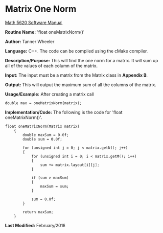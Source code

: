 # Matrix One Norm

[Math 5620 Software Manual](https://tannerwheeler.github.io/math5620/main)

**Routine Name:** 'float oneMatrixNorm()'

**Author:** Tanner Wheeler

**Language:** C++. The code can be compiled using the cMake compiler.

**Description/Purpose:** This will find the one norm for a matrix.  It will sum up all of the values of each column of the matrix.

**Input:** The input must be a matrix from the Matrix class in **Appendix B**.

**Output:** This will output the maximum sum of all the columns of the matrix.

**Usage/Example:**  After creating a matrix call
```
double max = oneMatrixNorm(matrix);
```

**Implementation/Code:** The following is the code for 'float oneMatrixNorm()'.
```
float oneMatrixNorm(Matrix matrix)
	{
		double maxSum = 0.0f;
		double sum = 0.0f;

		for (unsigned int j = 0; j < matrix.getN(); j++)
		{
			for (unsigned int i = 0; i < matrix.getM(); i++)
			{
				sum += matrix.layout[i][j];
			}

			if (sum > maxSum)
			{
				maxSum = sum;
			}

			sum = 0.0f;
		}

		return maxSum;
	}
```
**Last Modified:** February/2018
